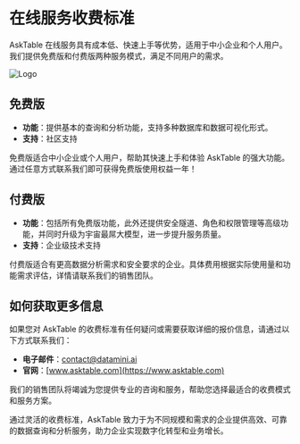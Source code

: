 # 在线服务收费标准



AskTable 在线服务具有成本低、快速上手等优势，适用于中小企业和个人用户。我们提供免费版和付费版两种服务模式，满足不同用户的需求。

<div className="img-center medium">
  <img src="/img/asktable/at_deployment_online.png" alt="Logo" />
</div>


## 免费版

- **功能**：提供基本的查询和分析功能，支持多种数据库和数据可视化形式。
- **支持**：社区支持

免费版适合中小企业或个人用户，帮助其快速上手和体验 AskTable 的强大功能。通过任意方式联系我们即可获得免费版使用权益一年！

## 付费版

- **功能**：包括所有免费版功能，此外还提供安全隧道、角色和权限管理等高级功能，并同时升级为宇宙最屌大模型，进一步提升服务质量。
- **支持**：企业级技术支持

付费版适合有更高数据分析需求和安全要求的企业。具体费用根据实际使用量和功能需求评估，详情请联系我们的销售团队。

## 如何获取更多信息

如果您对 AskTable 的收费标准有任何疑问或需要获取详细的报价信息，请通过以下方式联系我们：
- **电子邮件**：contact@datamini.ai
- **官网**：[www.asktable.com](https://www.asktable.com)

我们的销售团队将竭诚为您提供专业的咨询和服务，帮助您选择最适合的收费模式和服务方案。

通过灵活的收费标准，AskTable 致力于为不同规模和需求的企业提供高效、可靠的数据查询和分析服务，助力企业实现数字化转型和业务增长。
